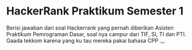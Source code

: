 # HackerRank Praktikum Semester 1

Berisi jawaban dari soal Hackerrank yang pernah diberikan Asisten Praktikum Pemrograman Dasar, soal nya campur dari TIF, SI, TI dan PTI. Gaada tekkom karena yang ku tau mereka pakai bahasa CPP ._.
